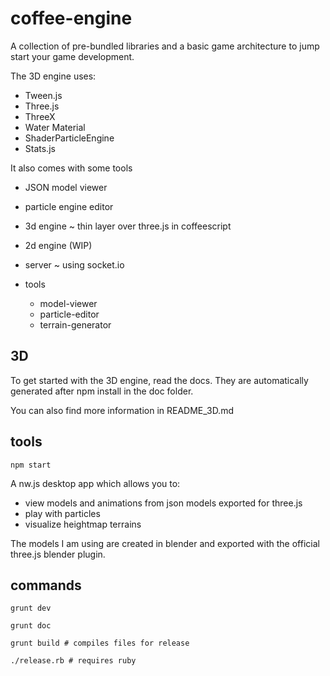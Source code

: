 coffee-engine
=============

A collection of pre-bundled libraries and a basic game architecture to jump start
your game development.

The 3D engine uses:

* Tween.js
* Three.js
* ThreeX
* Water Material
* ShaderParticleEngine
* Stats.js

It also comes with some tools

* JSON model viewer
* particle engine editor

* 3d engine ~ thin layer over three.js in coffeescript
* 2d engine (WIP)
* server ~ using socket.io
* tools
  - model-viewer
  - particle-editor
  - terrain-generator

3D
--

To get started with the 3D engine, read the docs. They are automatically generated
after npm install in the doc folder.

You can also find more information in README_3D.md

tools
-----

```
npm start
```
A nw.js desktop app which allows you to:

* view models and animations from json models exported for three.js
* play with particles
* visualize heightmap terrains

The models I am using are created in blender and exported with the official
three.js blender plugin.

commands
--------

```
grunt dev
```

```
grunt doc
```

```
grunt build # compiles files for release
```

```
./release.rb # requires ruby
```
